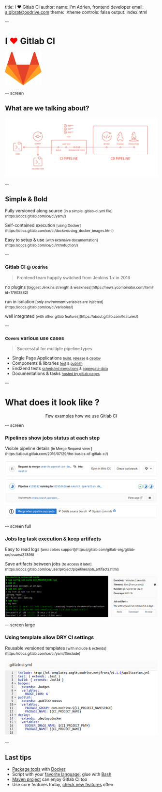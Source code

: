 title: I ❤ Gitlab CI
author:
  name: I'm Adrien, frontend developer
  email: a.gibrat@oodrive.com
theme: ./theme
controls: false
output: index.html

--

# I <strong style="color:red">❤</strong> Gitlab CI

[![Gitlab logo](img/gitlab.svg)](https://docs.gitlab.com/ce/ci/quick_start/ "Getting started with GitLab CI/CD")

-- screen

## What are we talking about?

[![Gitlab pipeline](img/cicd.png)](https://docs.gitlab.com/omnibus/ "GitLab CI/CD workflow")

--

## Simple & Bold

<p class="fragment check" data-icon="✓">Fully versioned along source <small>[in a simple .gitlab-ci.yml file](https://docs.gitlab.com/ce/ci/yaml/)</small></p>
<p class="fragment check" data-icon="✓">Self-contained execution <small>[using Docker](https://docs.gitlab.com/ce/ci/docker/using_docker_images.html)</small></p>
<p class="fragment check" data-icon="✓">Easy to setup & use <small>[with extensive documentation](https://docs.gitlab.com/ce/ci/introduction/)</small></p>

--

### Gitlab CI <small>@ Oodrive</small>

> Frontend team happily switched from Jenkins 1.x in 2016

<p class="fragment" data-icon="☹">no plugins <small>[biggest Jenkins strength & weakness](https://news.ycombinator.com/item?id=17902882)</small></p>
<p class="fragment" data-icon="🛠">run in isolation <small>[only environment variables are injected](https://docs.gitlab.com/ce/ci/variables/)</small></p>
<p class="fragment" data-icon="⚙">well integrated <small>[with other gitlab features](https://about.gitlab.com/features/)</small></p>

--

### <small>Covers</small> various use cases

> Successful for multiple pipeline types

- Single Page Applications <small class="fragment">[build](https://docs.gitlab.com/ce/ci/examples/), [release](https://docs.gitlab.com/ce/workflow/releases.html) & [deploy](https://docs.gitlab.com/ce/topics/autodevops/)</small>
- Components & libraries <small class="fragment">[test](https://about.gitlab.com/2018/02/05/test-all-the-things-gitlab-ci-docker-examples/) & [publish](https://about.gitlab.com/stages-devops-lifecycle/package/)</small>
- End2end tests <small class="fragment">[scheduled executions](https://docs.gitlab.com/ce/user/project/pipelines/schedules.html) & [aggregate data](https://about.gitlab.com/2016/08/26/ci-deployment-and-environments/)</small>
- Documentations & tasks <small class="fragment">[hosted by gitlab pages](https://docs.gitlab.com/ce/user/project/pages/)</small>

--

# What does it look like ?

<center>Few examples how we use Gitlab CI</center>

-- screen

### Pipelines show jobs status at each step

<p class="fragment" data-icon="🎉">Visible pipeline details <small>[in Merge Request view ](https://about.gitlab.com/2016/07/29/the-basics-of-gitlab-ci/)</small></p>

![Gitlab Pipeline in MR](img/integrated.png "CI at your fingertips")

-- screen full

### Jobs log task execution & keep artifacts

<p class="fragment" data-icon="👁">Easy to read logs <small>[ansi colors support](https://gitlab.com/gitlab-org/gitlab-ce/issues/37898)</small></p>
<p class="fragment" data-icon="📦">Save artifacts between jobs <small>[to access it later](https://docs.gitlab.com/ce/user/project/pipelines/job_artifacts.html)</small></p>

![Gitlab CI Job view](img/job.png "Reabable logs & artifact browsing")

-- screen large

### Using template allow DRY CI settings

<p class="fragment" data-icon="📄">Reusable versioned templates <small>[with include & extends](https://docs.gitlab.com/ce/ci/yaml/#include)</small></p>

![Gitlab CI yaml](img/yaml.png "Concise markup using templates")

--

## Last tips

- [Package tools](https://docs.gitlab.com/ce/ci/docker/using_docker_build.html) with [Docker](https://github.com/wsargent/docker-cheat-sheet)
- Script with your [favorite language](https://nodejs.org/en/docs/es6/), glue with [Bash](https://devhints.io/bash)
- [Maven project](https://www.unix-experience.fr/gitlab/gitlab_ci_maven_pipeline/) can enjoy Gitlab CI too <span data-icon="😉"></span>
- Use core features today, [check new features](https://about.gitlab.com/direction/#cicd "not free yet?") often
